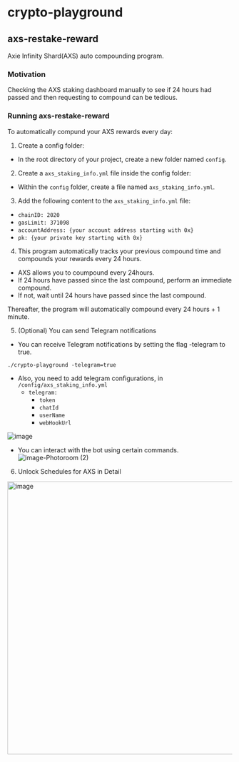 # crypto-playground

## axs-restake-reward
Axie Infinity Shard(AXS) auto compounding program.

### Motivation
Checking the AXS staking dashboard manually to see if 24 hours had passed and then requesting to compound can be tedious.

### Running axs-restake-reward
To automatically compund your AXS rewards every day:

1. Create a config folder:
- In the root directory of your project, create a new folder named `config`.

2. Create a `axs_staking_info.yml` file inside the config folder:
- Within the `config` folder, create a file named `axs_staking_info.yml`.

3. Add the following content to the `axs_staking_info.yml` file:
- `chainID: 2020`
- `gasLimit: 371098`
- `accountAddress: {your account address starting with 0x}`
- `pk: {your private key starting with 0x}`

4. This program automatically tracks your previous compound time and compounds your rewards every 24 hours.
- AXS allows you to coumpound every 24hours.
- If 24 hours have passed since the last compound, perform an immediate compound.
- If not, wait until 24 hours have passed since the last compound.

Thereafter, the program will automatically compound every 24 hours + 1 minute.

5. (Optional) You can send Telegram notifications
- You can receive Telegram notifications by setting the flag -telegram to true.

```
./crypto-playground -telegram=true
```
- Also, you need to add telegram configurations, in `/config/axs_staking_info.yml`
    - `telegram: `
      - `token`
      - `chatId`
      - `userName`
      - `webHookUrl`

![image](https://github.com/user-attachments/assets/0ff800d9-6843-425c-b799-6d5d6160bd70)

- You can interact with the bot using certain commands.
  ![image-Photoroom (2)](https://github.com/user-attachments/assets/17d80ca6-aca4-4381-93f7-a51638aeb3ec)

6. Unlock Schedules for AXS in Detail
<img width="612" alt="image" src="https://github.com/user-attachments/assets/53486155-6719-467e-b246-b4524517fdae">
